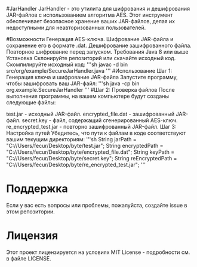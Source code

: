 #JarHandler
JarHandler - это утилита для шифрования и дешифрования JAR-файлов с использованием алгоритма AES. Этот инструмент обеспечивает безопасное хранение ваших JAR-файлов, делая их недоступными для неавторизованных пользователей.

#Возможности
Генерация AES-ключа.
Шифрование JAR-файла и сохранение его в формате .dat.
Дешифрование зашифрованного файла.
Повторное шифрование перед запуском.
Требования
Java 8 или выше
Установка
Склонируйте репозиторий или скачайте исходный код.
Скомпилируйте исходный код:
'''sh
javac -d bin src/org/example/SecureJarHandler.java
'''
#Использование
Шаг 1: Генерация ключа и шифрование JAR-файла
Запустите программу, чтобы зашифровать ваш JAR-файл:
'''sh
java -cp bin org.example.SecureJarHandler
'''
#Шаг 2: Проверка файлов
После выполнения программы, на вашем компьютере будут созданы следующие файлы:

test.jar - исходный JAR-файл.
encrypted_file.dat - зашифрованный JAR-файл.
secret.key - файл, содержащий сгенерированный AES-ключ.
re_encrypted_test.jar - повторно зашифрованный JAR-файл.
Шаг 3: Настройка путей
Убедитесь, что пути к файлам в коде соответствуют вашим текущим директориям:
'''sh
String jarPath = "C://Users/fecur/Desktop/byte/test.jar";
String encryptedPath = "C://Users/fecur/Desktop/byte/encrypted_file.dat";
String keyPath = "C://Users/fecur/Desktop/byte/secret.key";
String reEncryptedPath = "C://Users/fecur/Desktop/byte/re_encrypted_test.jar";
'''
# Поддержка
Если у вас есть вопросы или проблемы, пожалуйста, создайте issue в этом репозитории.

# Лицензия
Этот проект лицензируется на условиях MIT License - подробности см. в файле LICENSE.
